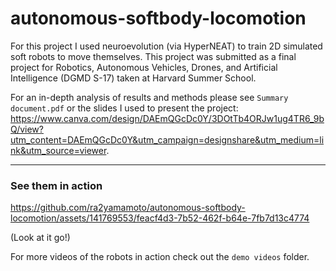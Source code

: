 # autonomous-softbody-locomotion

For this project I used neuroevolution (via HyperNEAT) to train 2D simulated soft robots to move themselves. This project was submitted as a final project for Robotics, Autonomous Vehicles, Drones, and Artificial Intelligence (DGMD S-17) taken at Harvard Summer School.

For an in-depth analysis of results and methods please see `Summary document.pdf` or the slides I used to present the project: https://www.canva.com/design/DAEmQGcDc0Y/3DOtTb4ORJw1ug4TR6_9bQ/view?utm_content=DAEmQGcDc0Y&utm_campaign=designshare&utm_medium=link&utm_source=viewer.


---

### See them in action


https://github.com/ra2yamamoto/autonomous-softbody-locomotion/assets/141769553/feacf4d3-7b52-462f-b64e-7fb7d13c4774

(Look at it go!)

For more videos of the robots in action check out the `demo videos` folder.
